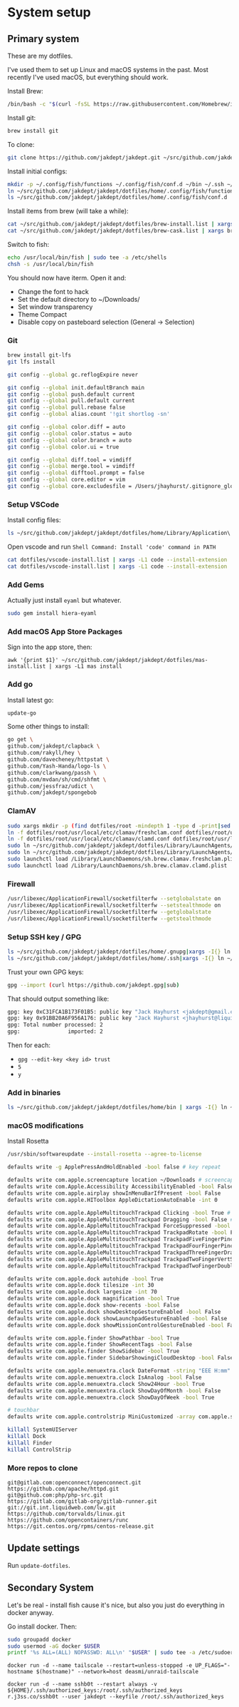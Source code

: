 # System setup

## Primary system

These are my dotfiles.

I've used them to set up Linux and macOS systems in the past.
Most recently I've used macOS, but everything should work.

Install Brew:

```bash
/bin/bash -c "$(curl -fsSL https://raw.githubusercontent.com/Homebrew/install/master/install.sh)" 
```

Install git:

```bash
brew install git
```

To clone:

```bash
git clone https://github.com/jakdept/jakdept.git ~/src/github.com/jakdept/jakdept
```

Install initial configs:

```bash
mkdir -p ~/.config/fish/functions ~/.config/fish/conf.d ~/bin ~/.ssh ~/Library ~/Library/Application\ Support/Code/User/
ln ~/src/github.com/jakdept/jakdept/dotfiles/home/.config/fish/functions/fish_prompt.fish ~/.config/fish/functions/
ls ~/src/github.com/jakdept/jakdept/dotfiles/home/.config/fish/conf.d | xargs -I{} ln ~/src/github.com/jakdept/jakdept/dotfiles/home/.config/fish/conf.d/{} ~/.config/fish/conf.d/
```

Install items from brew (will take a while):

```bash
cat ~/src/github.com/jakdept/jakdept/dotfiles/brew-install.list | xargs brew install
cat ~/src/github.com/jakdept/jakdept/dotfiles/brew-cask.list | xargs brew install --cask
```

Switch to fish:

```bash
echo /usr/local/bin/fish | sudo tee -a /etc/shells
chsh -s /usr/local/bin/fish
```

You should now have iterm. Open it and:

* Change the font to hack
* Set the default directory to ~/Downloads/
* Set window transparency
* Theme Compact
* Disable copy on pasteboard selection (General -> Selection)

### Git

```bash
brew install git-lfs
git lfs install
```

```bash
git config --global gc.reflogExpire never

git config --global init.defaultBranch main
git config --global push.default current
git config --global pull.default current
git config --global pull.rebase false
git config --global alias.count '!git shortlog -sn'

git config --global color.diff = auto
git config --global color.status = auto
git config --global color.branch = auto
git config --global color.ui = true

git config --global diff.tool = vimdiff
git config --global merge.tool = vimdiff
git config --global difftool.prompt = false
git config --global core.editor = vim
git config --global core.excludesfile = /Users/jhayhurst/.gitignore_global
```

### Setup VSCode

Install config files:

```bash
ls ~/src/github.com/jakdept/jakdept/dotfiles/home/Library/Application\ Support/Code/User/ | xargs -I{} ln ~/src/github.com/jakdept/jakdept/dotfiles/home/Library/Application\ Support/Code/User/{} ~/Library/Application\ Support/Code/User/
```

Open vscode and run `Shell Command: Install 'code' command in PATH`

```bash
cat dotfiles/vscode-install.list | xargs -L1 code --install-extension
cat dotfiles/vscode-install.list | xargs -L1 code --install-extension
```

### Add Gems

Actually just install `eyaml` but whatever.

```bash
sudo gem install hiera-eyaml
```

### Add macOS App Store Packages

Sign into the app store, then:

```
awk '{print $1}' ~/src/github.com/jakdept/jakdept/dotfiles/mas-install.list | xargs -L1 mas install
```

### Add go

Install latest go:

```bash
update-go
```

Some other things to install:

```bash
go get \
github.com/jakdept/clapback \
github.com/rakyll/hey \
github.com/davecheney/httpstat \
github.com/Yash-Handa/logo-ls \
github.com/clarkwang/passh \
github.com/mvdan/sh/cmd/shfmt \
github.com/jessfraz/udict \
github.com/jakdept/spongebob
```

### ClamAV

```bash
sudo xargs mkdir -p (find dotfiles/root -mindepth 1 -type d -print|sed 's/^dotfiles\/root//g'|sub)
ln -f dotfiles/root/usr/local/etc/clamav/freshclam.conf dotfiles/root/usr/local/etc/clamav/freshclam.conf
ln -f dotfiles/root/usr/local/etc/clamav/clamd.conf dotfiles/root/usr/local/etc/clamav/clamd.conf
sudo ln ~/src/github.com/jakdept/jakdept/dotfiles/Library/LaunchAgents/sh.brew.clamav.freshclam.plist /Library/LaunchDaemons/
sudo ln ~/src/github.com/jakdept/jakdept/dotfiles/Library/LaunchAgents/sh.brew.clamav.clamd.plist /Library/LaunchDaemons/
sudo launchctl load /Library/LaunchDaemons/sh.brew.clamav.freshclam.plist
sudo launchctl load /Library/LaunchDaemons/sh.brew.clamav.clamd.plist
```

### Firewall

```bash
/usr/libexec/ApplicationFirewall/socketfilterfw --setglobalstate on
/usr/libexec/ApplicationFirewall/socketfilterfw --setstealthmode on
/usr/libexec/ApplicationFirewall/socketfilterfw --getglobalstate
/usr/libexec/ApplicationFirewall/socketfilterfw --getstealthmode
```

### Setup SSH key / GPG

```bash
ls ~/src/github.com/jakdept/jakdept/dotfiles/home/.gnupg|xargs -I{} ln ~/src/github.com/jakdept/jakdept/dotfiles/home/.gnupg/{} ~/.gnupg/
ls ~/src/github.com/jakdept/jakdept/dotfiles/home/.ssh|xargs -I{} ln ~/src/github.com/jakdept/jakdept/dotfiles/home/.ssh/{} ~/.ssh
```

Trust your own GPG keys:

```bash
gpg --import (curl https://github.com/jakdept.gpg|sub)
```

That should output something like:

```bash
gpg: key 0xC31FCA1B173F01B5: public key "Jack Hayhurst <jakdept@gmail.com>" imported
gpg: key 0x91BB20A6F956A176: public key "Jack Hayhurst <jhayhurst@liquidweb.com>" imported
gpg: Total number processed: 2
gpg:               imported: 2
```

Then for each:

* `gpg --edit-key <key id> trust`
* `5`
* `y`

### Add in binaries

```bash
ls ~/src/github.com/jakdept/jakdept/dotfiles/home/bin | xargs -I{} ln ~/src/github.com/jakdept/jakdept/dotfiles/home/bin/{} ~/bin/
```

### macOS modifications

Install Rosetta

```bash
/usr/sbin/softwareupdate --install-rosetta --agree-to-license
```

```bash
defaults write -g ApplePressAndHoldEnabled -bool false # key repeat

defaults write com.apple.screencapture location ~/Downloads # screencapture location
defaults write com.Apple.Accessibility AccessibilityEnabled -bool False # disable accessibility stuff
defaults write com.apple.airplay showInMenuBarIfPresent -bool False
defaults write com.apple.HIToolbox AppleDictationAutoEnable -int 0

defaults write com.apple.AppleMultitouchTrackpad Clicking -bool True # tap to click
defaults write com.apple.AppleMultitouchTrackpad Dragging -bool False # tap & retap to drag (trash)
defaults write com.apple.AppleMultitouchTrackpad ForceSuppressed -bool True # disable force touch
defaults write com.apple.AppleMultitouchTrackpad TrackpadRotate -bool False # disable rotate
defaults write com.apple.AppleMultitouchTrackpad TrackpadFiveFingerPinchGesture -int 0
defaults write com.apple.AppleMultitouchTrackpad TrackpadFourFingerPinchGesture -int 0
defaults write com.apple.AppleMultitouchTrackpad TrackpadThreeFingerDrag -int 1 # drag with 3 fingers
defaults write com.apple.AppleMultitouchTrackpad TrackpadTwoFingerVertSwipeGesture -int 0
defaults write com.apple.AppleMultitouchTrackpad TrackpadTwoFingerDoubleTapGesture -int 0

defaults write com.apple.dock autohide -bool True
defaults write com.apple.dock tilesize -int 30
defaults write com.apple.dock largesize -int 70
defaults write com.apple.dock magnification -bool True
defaults write com.apple.dock show-recents -bool False
defaults write com.apple.dock showDesktopGestureEnabled -bool False
defaults write com.apple.dock showLaunchpadGestureEnabled -bool False
defaults write com.apple.dock showMissionControlGestureEnabled -bool False

defaults write com.apple.finder ShowPathbar -bool True
defaults write com.apple.finder ShowRecentTags -bool False
defaults write com.apple.finder ShowSidebar -bool True
defaults write com.apple.finder SidebarShowingiCloudDesktop -bool False

defaults write com.apple.menuextra.clock DateFormat -string "EEE H:mm"
defaults write com.apple.menuextra.clock IsAnalog -bool False
defaults write com.apple.menuextra.clock Show24Hour -bool True
defaults write com.apple.menuextra.clock ShowDayOfMonth -bool False
defaults write com.apple.menuextra.clock ShowDayOfWeek -bool True

# touchbar
defaults write com.apple.controlstrip MiniCustomized -array com.apple.system.brightness com.apple.system.mute com.apple.system.volume com.apple.system.media-play-pause

killall SystemUIServer
killall Dock
killall Finder
killall ControlStrip
```

### More repos to clone

```text
git@gitlab.com:openconnect/openconnect.git
https://github.com/apache/httpd.git
git@github.com:php/php-src.git
https://gitlab.com/gitlab-org/gitlab-runner.git
git://git.int.liquidweb.com/lw.git
https://github.com/torvalds/linux.git
https://github.com/opencontainers/runc
https://git.centos.org/rpms/centos-release.git
```

## Update settings

Run `update-dotfiles`.

## Secondary System

Let's be real - install fish cause it's nice, but also you just do everything in docker anyway.

Go install docker. Then:

```bash
sudo groupadd docker
sudo usermod -aG docker $USER
printf '%s ALL=(ALL) NOPASSWD: ALL\n' "$USER" | sudo tee -a /etc/sudoers
```

```
docker run -d --name tailscale --restart=unless-stopped -e UP_FLAGS="-hostname $(hostname)" --network=host deasmi/unraid-tailscale
```

```
docker run -d --name sshb0t --restart always -v ${HOME}/.ssh/authorized_keys:/root/.ssh/authorized_keys r.j3ss.co/sshb0t --user jakdept --keyfile /root/.ssh/authorized_keys
```
